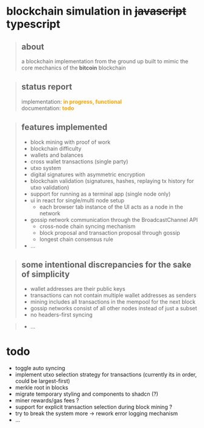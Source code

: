 # blockchain simulation in ~~javascript~~ typescript

> ## about
>
> a blockchain implementation from the ground up built to mimic the core mechanics of the **bitcoin** blockchain

> ## status report
>
> implementation: <b style="color:orange"> in progress, functional</b>  
> documentation: <b style="color:orange"> todo</b>

> ## features implemented
>
> - block mining with proof of work
> - blockchain difficulty
> - wallets and balances
> - cross wallet transactions (single party)
> - utxo system
> - digital signatures with asymmetric encryption
> - blockchain validation (signatures, hashes, replaying tx history for utxo validation)
> - support for running as a terminal app (single node only)
> - ui in react for single/multi node setup
>   - each browser tab instance of the UI acts as a node in the network
> - gossip network communication through the BroadcastChannel API
>   - cross-node chain syncing mechanism
>   - block proposal and transaction proposal through gossip
>   - longest chain consensus rule
> - ...

> ## some intentional discrepancies for the sake of simplicity
>
> - wallet addresses are their public keys
> - transactions can not contain multiple wallet addresses as senders
> - mining includes all transactions in the mempool for the next block
> - gossip networks consist of all other nodes instead of just a subset
> - no headers-first syncing

<!-- > - gossip networks assume their nodes are synced when validating block and transaction proposals -->

> - ...

# todo

- toggle auto syncing
- implement utxo selection strategy for transactions (currently its in order, could be largest-first)
- merkle root in blocks
- migrate temporary styling and components to shadcn (?)
- miner rewards/gas fees ?
- support for explicit transaction selection during block mining ?
- try to break the system more -> rework error logging mechanism
- ...
